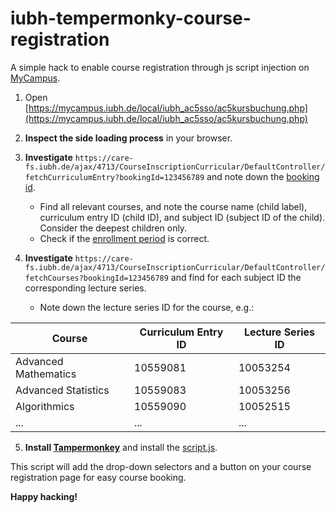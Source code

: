 # iubh-tempermonky-course-registration
A simple hack to enable course registration through js script injection on [MyCampus](https://mycampus.iubh.de/).

1. Open [https://mycampus.iubh.de/local/iubh_ac5sso/ac5kursbuchung.php](https://mycampus.iubh.de/local/iubh_ac5sso/ac5kursbuchung.php)

2. **Inspect the side loading process** in your browser.

3. **Investigate** `https://care-fs.iubh.de/ajax/4713/CourseInscriptionCurricular/DefaultController/fetchCurriculumEntry?bookingId=123456789` and note down the [booking id](script.js#L97).

   - Find all relevant courses, and note the course name (child label), curriculum entry ID (child ID), and subject ID (subject ID of the child). Consider the deepest children only.
   - Check if the [enrollment period](script.js#L96) is correct.

4. **Investigate** `https://care-fs.iubh.de/ajax/4713/CourseInscriptionCurricular/DefaultController/fetchCourses?bookingId=123456789` and find for each subject ID the corresponding lecture series.

   - Note down the lecture series ID for the course, e.g.:

| Course | Curriculum Entry ID | Lecture Series ID |
| ------ | ------------------- | ----------------- |
| Advanced Mathematics | 10559081 | 10053254 |
| Advanced Statistics | 10559083 | 10053256 |
| Algorithmics | 10559090 | 10052515 |
| ... | ... | ... |

5. **Install [Tampermonkey](https://www.tampermonkey.net)** and install the [script.js](script.js).

This script will add the drop-down selectors and a  button on your course registration page for easy course booking.

**Happy hacking!**
